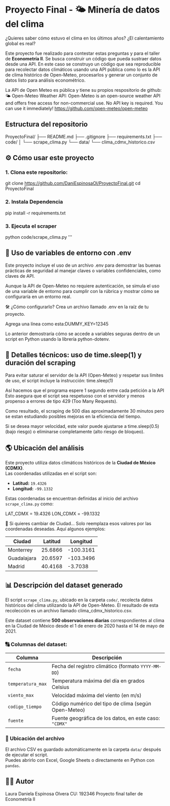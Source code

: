 # Proyecto Final - 🌤 Minería de datos del clima

¿Quieres saber cómo estuvo el clima en los últimos años? 
¿El calentamiento global es real? 

Este proyecto fue realizado para contestar estas preguntas y para el taller de **Econometría II**. Se busca construir un código que pueda sustraer datos desde una API. En este caso se construyo un código que sea reproducible para recolectar datos climáticos usando una API pública como lo es la API de clima histórico de Open-Meteo, procesarlos y generar un conjunto de datos listo para análisis econométrico.

La API de Open Meteo es pública y tiene su propios respositorio de github: 
🌤 Open-Meteo Weather API: 
Open-Meteo is an open-source weather API and offers free access for non-commercial use. No API key is required. You can use it immediately! https://github.com/open-meteo/open-meteo


## Estructura del repositorio


  ProyectoFinal/
  ├── README.md 
  ├── .gitignore 
  ├── requirements.txt
  ├── code/
  │   └── scrape_clima.py
  └── data/
      └── clima_cdmx_historico.csv 

## ⚙️ Cómo usar este proyecto 


### 1. Clona este repositorio:

git clone https://github.com/DaniEspinosaOl/ProyectoFinal.git
cd ProyectoFinal

### 2. Instala Dependencia

pip install -r requirements.txt

### 3. Ejecuta el scraper

python code/scrape_clima.py
'''

## 🔐 Uso de variables de entorno con .env
Este proyecto incluye el uso de un archivo .env para demostrar las buenas prácticas de seguridad al manejar claves o variables confidenciales, como claves de API.

Aunque la API de Open-Meteo no requiere autenticación, se simula el uso de una variable de entorno para cumplir con la rúbrica y mostrar cómo se configuraría en un entorno real.

🛠️ ¿Cómo configurarlo?
Crea un archivo llamado .env en la raíz de tu proyecto.

Agrega una línea como esta:DUMMY_KEY=12345

Lo anterior demostraría cómo se accede a variables seguras dentro de un script en Python usando la librería python-dotenv.



## 🧠 Detalles técnicos: uso de time.sleep(1) y duración del scraping
Para evitar saturar el servidor de la API (Open-Meteo) y respetar sus límites de uso, el script incluye la instrucción: time.sleep(1)

Así hacemos que el programa espere 1 segundo entre cada petición a la API
Esto asegura que el script sea respetuoso con el servidor y menos propenso a errores de tipo 429 (Too Many Requests).

Como resultado, el scraping de 500 días aproximadamente 30 minutos pero se estan estudiando posibles mejoras en la eficiencia del tiempo.

Si se desea mayor velocidad, este valor puede ajustarse a time.sleep(0.5) (bajo riesgo) o eliminarse completamente (alto riesgo de bloqueo).

## 🌎 Ubicación del análisis

Este proyecto utiliza datos climáticos históricos de la **Ciudad de México (CDMX)**.  
Las coordenadas utilizadas en el script son:

- **Latitud:** `19.4326`
- **Longitud:** `-99.1332`

Estas coordenadas se encuentran definidas al inicio del archivo `scrape_clima.py` como:

LAT_CDMX = 19.4326
LON_CDMX = -99.1332 

🔁 Si quieres cambiar de Ciudad...
Solo reemplaza esos valores por las coordenadas deseadas. Aquí algunos ejemplos:

| Ciudad      | Latitud | Longitud  |
| ----------- | ------- | --------- |
| Monterrey   | 25.6866 | -100.3161 |
| Guadalajara | 20.6597 | -103.3496 |
| Madrid      | 40.4168 | -3.7038   |


## 📊 Descripción del dataset generado

El script `scrape_clima.py`, ubicado en la carpeta `code/`, recolecta datos históricos del clima utilizando la API de Open-Meteo. El resultado de esta recolección es un archivo llamado clima_cdmx_historico.csv. 

Este dataset contiene **500 observaciones diarias** correspondientes al clima en la Ciudad de México desde el 1 de enero de 2020 hasta el 14 de mayo de 2021. 

### 🔠 Columnas del dataset:

| Columna           | Descripción                                               |
|-------------------|-----------------------------------------------------------|
| `fecha`           | Fecha del registro climático (formato `YYYY-MM-DD`)       |
| `temperatura_max` | Temperatura máxima del día en grados Celsius              |
| `viento_max`      | Velocidad máxima del viento (en m/s)                      |
| `codigo_tiempo`   | Código numérico del tipo de clima (según Open-Meteo)      |
| `fuente`          | Fuente geográfica de los datos, en este caso: `"CDMX"`    |

### 📁 Ubicación del archivo

El archivo CSV es guardado automáticamente en la carpeta `data/` después de ejecutar el script.  
Puedes abrirlo con Excel, Google Sheets o directamente en Python con `pandas`.

## 👩‍💻 Autor
Laura Daniela Espinosa Olvera
CU: 192346
Proyecto final taller de Econometría II